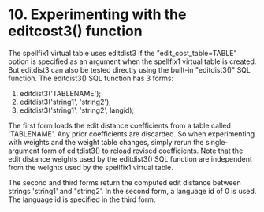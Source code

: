 # 10\. Experimenting with the editcost3() function


The spellfix1 virtual table
uses editdist3 if the "edit\_cost\_table\=TABLE" option
is specified as an argument when the spellfix1 virtual table is created. 
But editdist3 can also be tested directly using the built\-in "editdist3()"
SQL function. The editdist3() SQL function has 3 forms:



1. editdist3('TABLENAME');
2. editdist3('string1', 'string2');
3. editdist3('string1', 'string2', langid);


The first form loads the edit distance coefficients from a table called
'TABLENAME'. Any prior coefficients are discarded. So when experimenting
with weights and the weight table changes, simply rerun the single\-argument
form of editdist3() to reload revised coefficients. Note that the 
edit distance
weights used by the editdist3() SQL function are independent from the
weights used by the spellfix1 virtual table.



The second and third forms return the computed edit distance between strings
'string1' and "string2'. In the second form, a language id of 0 is used.
The language id is specified in the third form.



